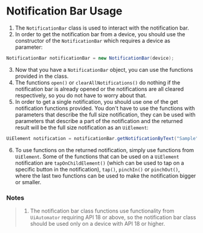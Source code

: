 # Notification Bar Usage

1. The `NotificationBar` class is used to interact with the notification bar.
2. In order to get the notification bar from a device, you should use the constructor of the `NotificationBar` which requires a device as parameter:
```java
NotificationBar notificationBar = new NotificationBar(device);
```
3. Now that you have a `NotificationBar` object, you can use the functions provided in the class.
4. The functions `open()` or `clearAllNotifications()` do nothing if the notification bar is already opened or the notifications are all cleared respectively, so you do not have to worry about that.
5. In order to get a single notification, you should use one of the get notification functions provided. You don't have to use the functions with parameters that describe the full size notification, they can be used with parameters that describe a part of the notification and the returned result will be the full size notification as an `UiElement`:

```java
UiElement notification = notificationBar.getNotificationByText("Sample");
```
6. To use functions on the returned notification, simply use functions from `UiElement`. Some of the functions that can be used on a `UiElement` notification are `tapOnChildElement()` (which can be used to tap on a specific button in the notification), `tap()`, `pinchIn()` or `pinchOut()`, where the last two functions can be used to make the notification bigger or smaller.

### Notes
> 1. The notification bar class functions use functionality from `UiAutomator` requiring API 18 or above, so the notification bar class should be used only on a device with API 18 or higher.
